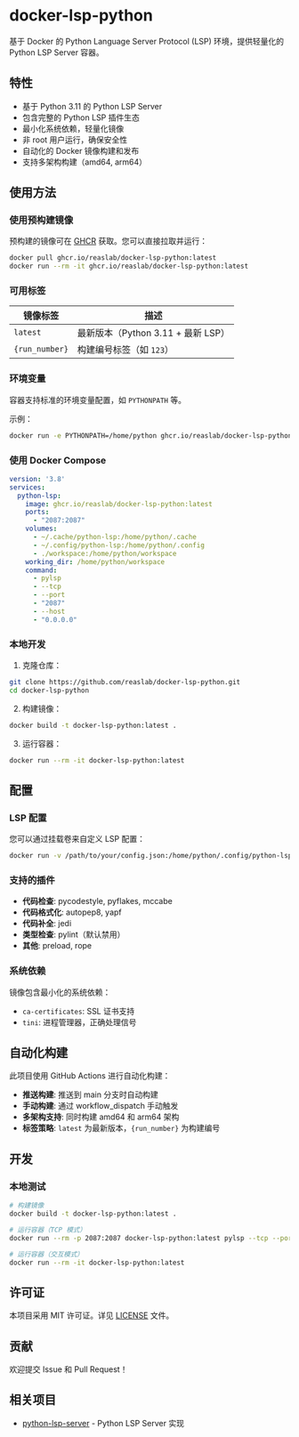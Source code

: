 # docker-lsp-python

基于 Docker 的 Python Language Server Protocol (LSP) 环境，提供轻量化的 Python LSP Server 容器。

## 特性

- 基于 Python 3.11 的 Python LSP Server
- 包含完整的 Python LSP 插件生态
- 最小化系统依赖，轻量化镜像
- 非 root 用户运行，确保安全性
- 自动化的 Docker 镜像构建和发布
- 支持多架构构建（amd64, arm64）

## 使用方法

### 使用预构建镜像

预构建的镜像可在 [GHCR](https://github.com/reaslab/docker-lsp-python/pkgs/container/docker-lsp-python) 获取。您可以直接拉取并运行：

```sh
docker pull ghcr.io/reaslab/docker-lsp-python:latest
docker run --rm -it ghcr.io/reaslab/docker-lsp-python:latest
```

### 可用标签

| 镜像标签 | 描述 |
|----------|------|
| `latest` | 最新版本（Python 3.11 + 最新 LSP） |
| `{run_number}` | 构建编号标签（如 `123`） |

### 环境变量

容器支持标准的环境变量配置，如 `PYTHONPATH` 等。

示例：

```sh
docker run -e PYTHONPATH=/home/python ghcr.io/reaslab/docker-lsp-python:latest
```

### 使用 Docker Compose

```yaml
version: '3.8'
services:
  python-lsp:
    image: ghcr.io/reaslab/docker-lsp-python:latest
    ports:
      - "2087:2087"
    volumes:
      - ~/.cache/python-lsp:/home/python/.cache
      - ~/.config/python-lsp:/home/python/.config
      - ./workspace:/home/python/workspace
    working_dir: /home/python/workspace
    command:
      - pylsp
      - --tcp
      - --port
      - "2087"
      - --host
      - "0.0.0.0"
```

### 本地开发

1. 克隆仓库：
```sh
git clone https://github.com/reaslab/docker-lsp-python.git
cd docker-lsp-python
```

2. 构建镜像：
```sh
docker build -t docker-lsp-python:latest .
```

3. 运行容器：
```sh
docker run --rm -it docker-lsp-python:latest
```

## 配置

### LSP 配置

您可以通过挂载卷来自定义 LSP 配置：

```sh
docker run -v /path/to/your/config.json:/home/python/.config/python-lsp/config.json ghcr.io/reaslab/docker-lsp-python:latest
```

### 支持的插件

- **代码检查**: pycodestyle, pyflakes, mccabe
- **代码格式化**: autopep8, yapf
- **代码补全**: jedi
- **类型检查**: pylint（默认禁用）
- **其他**: preload, rope

### 系统依赖

镜像包含最小化的系统依赖：
- `ca-certificates`: SSL 证书支持
- `tini`: 进程管理器，正确处理信号

## 自动化构建

此项目使用 GitHub Actions 进行自动化构建：

- **推送构建**: 推送到 main 分支时自动构建
- **手动构建**: 通过 workflow_dispatch 手动触发
- **多架构支持**: 同时构建 amd64 和 arm64 架构
- **标签策略**: `latest` 为最新版本，`{run_number}` 为构建编号

## 开发

### 本地测试

```sh
# 构建镜像
docker build -t docker-lsp-python:latest .

# 运行容器（TCP 模式）
docker run --rm -p 2087:2087 docker-lsp-python:latest pylsp --tcp --port 2087 --host 0.0.0.0

# 运行容器（交互模式）
docker run --rm -it docker-lsp-python:latest
```

## 许可证

本项目采用 MIT 许可证。详见 [LICENSE](./LICENSE) 文件。

## 贡献

欢迎提交 Issue 和 Pull Request！

## 相关项目

- [python-lsp-server](https://github.com/python-lsp/python-lsp-server) - Python LSP Server 实现